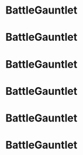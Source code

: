 # BattleGauntlet
# BattleGauntlet
# BattleGauntlet
# BattleGauntlet
# BattleGauntlet
# BattleGauntlet
